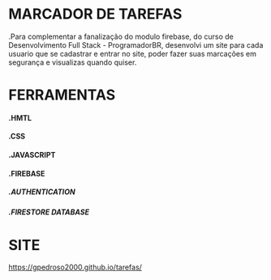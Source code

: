 # MARCADOR DE TAREFAS

.Para complementar a fanalização do modulo firebase, do curso de Desenvolvimento Full Stack - ProgramadorBR, desenvolvi um site para cada usuario que se cadastrar e entrar no site, poder fazer suas marcações em segurança e visualizas quando quiser.

# FERRAMENTAS

#### .HMTL
#### .CSS
#### .JAVASCRIPT
#### .FIREBASE
#####   .AUTHENTICATION
#####   .FIRESTORE DATABASE

# SITE

 https://gpedroso2000.github.io/tarefas/
